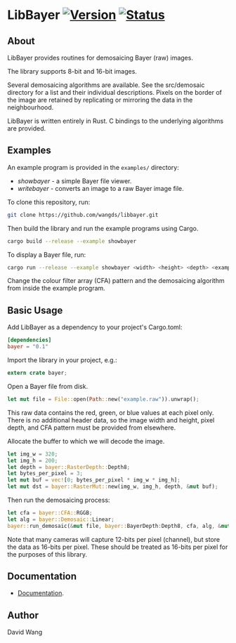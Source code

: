 
LibBayer [![Version][version-img]][version-url] [![Status][travis-ci-img]][travis-ci-url]
========


About
-----

LibBayer provides routines for demosaicing Bayer (raw) images.

The library supports 8-bit and 16-bit images.

Several demosaicing algorithms are available.  See the src/demosaic
directory for a list and their individual descriptions.  Pixels on the
border of the image are retained by replicating or mirroring the data
in the neighbourhood.

LibBayer is written entirely in Rust.  C bindings to the underlying
algorithms are provided.


Examples
--------

An example program is provided in the `examples/` directory:

* _showbayer_ - a simple Bayer file viewer.
* _writebayer_ - converts an image to a raw Bayer image file.

To clone this repository, run:

```sh
git clone https://github.com/wangds/libbayer.git
```

Then build the library and run the example programs using Cargo.

```sh
cargo build --release --example showbayer
```

To display a Bayer file, run:

```sh
cargo run --release --example showbayer <width> <height> <depth> <example.raw>
```

Change the colour filter array (CFA) pattern and the demosaicing
algorithm from inside the example program.



Basic Usage
-----------

Add LibBayer as a dependency to your project's Cargo.toml:

```toml
[dependencies]
bayer = "0.1"
```

Import the library in your project, e.g.:

```rust
extern crate bayer;
```

Open a Bayer file from disk.

```rust
let mut file = File::open(Path::new("example.raw")).unwrap();
```

This raw data contains the red, green, or blue values at each pixel
only.  There is no additional header data, so the image width and
height, pixel depth, and CFA pattern must be provided from elsewhere.

Allocate the buffer to which we will decode the image.

```rust
let img_w = 320;
let img_h = 200;
let depth = bayer::RasterDepth::Depth8;
let bytes_per_pixel = 3;
let mut buf = vec![0; bytes_per_pixel * img_w * img_h];
let mut dst = bayer::RasterMut::new(img_w, img_h, depth, &mut buf);
```

Then run the demosaicing process:

```rust
let cfa = bayer::CFA::RGGB;
let alg = bayer::Demosaic::Linear;
bayer::run_demosaic(&mut file, bayer::BayerDepth:Depth8, cfa, alg, &mut dst);
```

Note that many cameras will capture 12-bits per pixel (channel), but
store the data as 16-bits per pixel.  These should be treated as
16-bits per pixel for the purposes of this library.


Documentation
-------------

* [Documentation][documentation].


Author
------

David Wang


[documentation]: https://docs.rs/bayer/
[travis-ci-img]: https://travis-ci.org/wangds/libbayer.svg?branch=master
[travis-ci-url]: https://travis-ci.org/wangds/libbayer
[version-img]: https://img.shields.io/crates/v/bayer.svg
[version-url]: https://crates.io/crates/bayer
